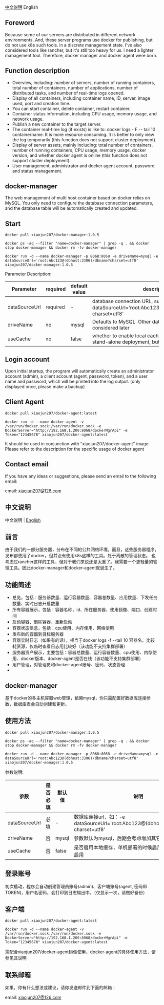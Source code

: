 [中文说明](#zh) 
<a name="en">English</a>
## Foreword
Because some of our servers are distributed in different network environments. And, these server programs use docker for publishing, but do not use k8s such tools. In a discrete management state.
I've also considered tools like rancher, but it's still too heavy for us. I need a lighter management tool. Therefore, docker manager and docker agent were born.

## Function description
* Overview, including: number of servers, number of running containers, total number of containers, number of applications, number of distributed tasks, and number of real-time logs opened.
* Display of all containers, including container name, ID, server, image used, port and creation time.
* You can start container, delete container, restart container.
* Container status information, including CPU usage, memory usage, and network usage.
* Publish a new container to the target server.
* The container real-time log (if exists) is like to: docker logs - F -- tail 10 containername. It is more resource consuming. It is better to only view the log temporarily (this function does not support cluster deployment).
* Display of server assets, mainly including: total number of containers, number of running containers, CPU usage, memory usage, docker version, and whether docker agent is online (this function does not support cluster deployment).
* User management, administrator and docker agent account, password and status management.


## docker-manager
The web management of multi host container based on docker relies on MySQL. You only need to configure the database connection parameters, and the database table will be automatically created and updated.


## Start

```
docker pull xiaojun207/docker-manager:1.0.5

docker ps -aq --filter "name=docker-manager" | grep -q . && docker stop docker-manager && docker rm -fv docker-manager

docker run -d --name docker-manager -p 8068:8068 -e driveName=mysql -e dataSourceUrl='root:Abc123@(dbhost:3306)/dbname?charset=utf8' xiaojun207/docker-manager:1.0.5

```

Parameter Description:

Parameter | required | default value | description
---|----------|-------|--- 
dataSourceUrl | required | -     | database connection URL, such as：-e dataSourceUrl='root:Abc123@(dbhost:3306)/dbname?charset=utf8' 
driveName | no       | mysql | Defaults to MySQL. Other database support will be considered later
useCache | no       | false | whether to enable local cache. It can be enabled in stand-alone deployment, but not in cluster deployment


## Login account
Upon initial startup, the program will automatically create an administrator account (admin), a client account (agent, password, token), and a user name and password, which will be printed into the log output. (only displayed once, please make a backup)

## Client Agent
```
docker pull xiaojun207/docker-agent:latest

docker run -d --name docker-agent -v /var/run/docker.sock:/var/run/docker.sock -e DockerServer="http://192.168.1.200:8068/dockerMgrApi" -e Token="12345678" xiaojun207/docker-agent:latest

```
It should be used in conjunction with "xiaojun207/docker-agent" image. Please refer to the description for the specific usage of docker agent

## Contact email
If you have any ideas or suggestions, please send an email to the following email:

email: xiaojun207@126.com


## 中文说明

<a name="zh">中文说明</a> | [English](#en)

## 前言
由于我们的一部分服务器，分布在不同的公共网络环境。而且，这些服务器程序，发布都使用了docker，但并没有使用k8s这样的工具。处于离散的管理状态。
也考虑过rancher这样的工具，但对于我们来说还是太重了。我需要一个更轻量的管理工具。因此docker-manager和docker-agent就诞生了。

## 功能简述
* 总览，包括：服务器数量、运行容器数量、容器总数量、应用数量、下发任务数量、实时日志开启数量
* 所有容器展示，包括：容器名称，id、所在服务器、使用镜像、端口、创建时间
* 启动容器、删除容器、重新启动
* 容器状态信息，包括：cpu使用、内存使用、网络使用
* 发布新的容器到目标服务器
* 容器实时日志（如果有的话），相当于docker logs -f --tail 10 容器名，比较耗资源，仅临时查看日志用比较好（该功能不支持集群部署）
* 服务器资产展示，主要包括：容器总数量、运行容器数量、cpu使用、内存使用、docker版本、docker-agent是否在线（该功能不支持集群部署）
* 用户管理，对管理员和docker-agent账号、密码、状态管理
*

## docker-manager
基于docker的多主机容器web管理，依赖mysql，你只需配置好数据库连接参数，数据库表会自动创建和更新。


## 使用方法

```
docker pull xiaojun207/docker-manager:1.0.5

docker ps -aq --filter "name=docker-manager" | grep -q . && docker stop docker-manager && docker rm -fv docker-manager

docker run -d --name docker-manager -p 8068:8068 -e driveName=mysql -e dataSourceUrl='root:Abc123@(dbhost:3306)/dbname?charset=utf8' xiaojun207/docker-manager:1.0.5

```

参数说明:

参数 |是否必填| 默认值   | 说明
---|---|-------|--- 
dataSourceUrl | 必填 | -     | 数据库连接url，如：-e dataSourceUrl='root:Abc123@(dbhost:3306)/dbname?charset=utf8'
driveName | 否 | mysql | 参数默认为mysql，后期会考虑增加其它数据库支持
useCache | 否 | false | 是否启用本地缓存，单机部署的时候启用，集群部署请不要启用


## 登录账号
初次启动，程序会自动创建管理员账号(admin)、客户端账号(agent, 密码即TOKEN)，用户名密码，会打印到日志输出中。（仅显示一次，请做好备份）

## 客户端
```
docker pull xiaojun207/docker-agent:latest

docker run -d --name docker-agent -v /var/run/docker.sock:/var/run/docker.sock -e DockerServer="http://192.168.1.200:8068/dockerMgrApi" -e Token="12345678" xiaojun207/docker-agent:latest

```
需配合xiaojun207/docker-agent镜像使用，docker-agent的具体使用方法，请参见其说明

## 联系邮箱
如果，你有什么想法或建议，请你发送邮件到下面的邮箱：

email: xiaojun207@126.com
